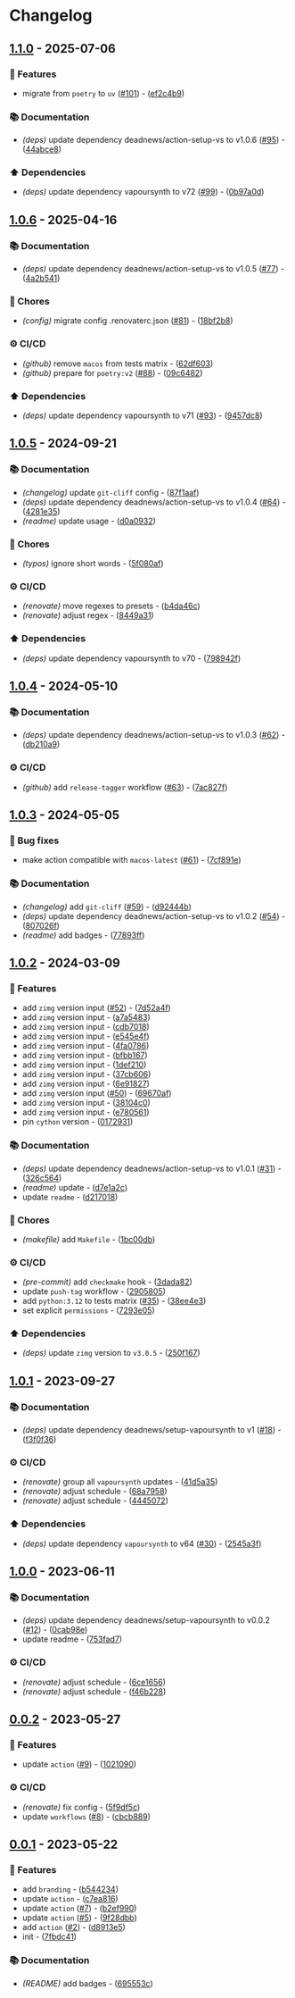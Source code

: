 # Changelog

## [1.1.0](https://github.com/DeadNews/action-setup-vs/compare/v1.0.6...v1.1.0) - 2025-07-06

### 🚀 Features

- migrate from `poetry` to `uv` ([#101](https://github.com/deadnews/action-setup-vs/issues/101)) - ([ef2c4b9](https://github.com/DeadNews/action-setup-vs/commit/ef2c4b9fd44c6891ac1b88e3f9b0f34ae82c8406))

### 📚 Documentation

- _(deps)_ update dependency deadnews/action-setup-vs to v1.0.6 ([#95](https://github.com/deadnews/action-setup-vs/issues/95)) - ([44abce8](https://github.com/DeadNews/action-setup-vs/commit/44abce8d81ce0eb312038c14758416da01200296))

### ⬆️ Dependencies

- _(deps)_ update dependency vapoursynth to v72 ([#99](https://github.com/deadnews/action-setup-vs/issues/99)) - ([0b97a0d](https://github.com/DeadNews/action-setup-vs/commit/0b97a0dbad9b5fdb62d2888d31707ac76434144b))

## [1.0.6](https://github.com/DeadNews/action-setup-vs/compare/v1.0.5...v1.0.6) - 2025-04-16

### 📚 Documentation

- _(deps)_ update dependency deadnews/action-setup-vs to v1.0.5 ([#77](https://github.com/deadnews/action-setup-vs/issues/77)) - ([4a2b541](https://github.com/DeadNews/action-setup-vs/commit/4a2b54173d45b1616f27ebf069fbe48a0c7c9a61))

### 🧹 Chores

- _(config)_ migrate config .renovaterc.json ([#81](https://github.com/deadnews/action-setup-vs/issues/81)) - ([18bf2b8](https://github.com/DeadNews/action-setup-vs/commit/18bf2b87cd94797bb5316efae3946bb5cd67ba85))

### ⚙️ CI/CD

- _(github)_ remove `macos` from tests matrix - ([62df603](https://github.com/DeadNews/action-setup-vs/commit/62df60329f351feeb2a1b96f3c1a88284bc1e2ce))
- _(github)_ prepare for `poetry:v2` ([#88](https://github.com/deadnews/action-setup-vs/issues/88)) - ([09c6482](https://github.com/DeadNews/action-setup-vs/commit/09c64823cd71daca949165e357a2c936b12bf5dc))

### ⬆️ Dependencies

- _(deps)_ update dependency vapoursynth to v71 ([#93](https://github.com/deadnews/action-setup-vs/issues/93)) - ([9457dc8](https://github.com/DeadNews/action-setup-vs/commit/9457dc849fd4e86d768c8c9640225bfb6dd28189))

## [1.0.5](https://github.com/DeadNews/action-setup-vs/compare/v1.0.4...v1.0.5) - 2024-09-21

### 📚 Documentation

- _(changelog)_ update `git-cliff` config - ([87f1aaf](https://github.com/DeadNews/action-setup-vs/commit/87f1aaf903045f59ea1c6ce276bca0d63419b082))
- _(deps)_ update dependency deadnews/action-setup-vs to v1.0.4 ([#64](https://github.com/deadnews/action-setup-vs/issues/64)) - ([4281e35](https://github.com/DeadNews/action-setup-vs/commit/4281e35e3c04b5e153bbe1b9920d4461296995ec))
- _(readme)_ update usage - ([d0a0932](https://github.com/DeadNews/action-setup-vs/commit/d0a0932e89946ee63fac664dde9cd0ad298f03c3))

### 🧹 Chores

- _(typos)_ ignore short words - ([5f080af](https://github.com/DeadNews/action-setup-vs/commit/5f080aff6e3a9ef8df898cd9ad7ed78704275e50))

### ⚙️ CI/CD

- _(renovate)_ move regexes to presets - ([b4da46c](https://github.com/DeadNews/action-setup-vs/commit/b4da46c26b20dbd78860dd2b56b3ae80e80196da))
- _(renovate)_ adjust regex - ([8449a31](https://github.com/DeadNews/action-setup-vs/commit/8449a316216ec2a488e2994c69d97008366a731d))

### ⬆️ Dependencies

- _(deps)_ update dependency vapoursynth to v70 - ([798942f](https://github.com/DeadNews/action-setup-vs/commit/798942faaab5d395c1b86cfa658a0fbb4ed68f97))

## [1.0.4](https://github.com/DeadNews/action-setup-vs/compare/v1.0.3...v1.0.4) - 2024-05-10

### 📚 Documentation

- _(deps)_ update dependency deadnews/action-setup-vs to v1.0.3 ([#62](https://github.com/deadnews/action-setup-vs/issues/62)) - ([db210a9](https://github.com/DeadNews/action-setup-vs/commit/db210a99cc2b1c2fe92d58a106febaa7bba5e5f4))

### ⚙️ CI/CD

- _(github)_ add `release-tagger` workflow ([#63](https://github.com/deadnews/action-setup-vs/issues/63)) - ([7ac827f](https://github.com/DeadNews/action-setup-vs/commit/7ac827f9124ec1d46e81befe175ede8d7cab9e3d))

## [1.0.3](https://github.com/DeadNews/action-setup-vs/compare/v1.0.2...v1.0.3) - 2024-05-05

### 🐛 Bug fixes

- make action compatible with `macos-latest` ([#61](https://github.com/deadnews/action-setup-vs/issues/61)) - ([7cf891e](https://github.com/DeadNews/action-setup-vs/commit/7cf891e33a1ca36ae800a93aad9c503fa1924496))

### 📚 Documentation

- _(changelog)_ add `git-cliff` ([#59](https://github.com/deadnews/action-setup-vs/issues/59)) - ([d92444b](https://github.com/DeadNews/action-setup-vs/commit/d92444b8a32ea22ed4024cfeb805753f2e1914f5))
- _(deps)_ update dependency deadnews/action-setup-vs to v1.0.2 ([#54](https://github.com/deadnews/action-setup-vs/issues/54)) - ([807026f](https://github.com/DeadNews/action-setup-vs/commit/807026fd63bb7aff77349e9f1f46d91d0d2d5e8f))
- _(readme)_ add badges - ([77893ff](https://github.com/DeadNews/action-setup-vs/commit/77893ffab9520ffa06d9a4a7629bdd13541ecf1e))

## [1.0.2](https://github.com/DeadNews/action-setup-vs/compare/v1.0.1...v1.0.2) - 2024-03-09

### 🚀 Features

- add `zimg` version input ([#52](https://github.com/deadnews/action-setup-vs/issues/52)) - ([7d52a4f](https://github.com/DeadNews/action-setup-vs/commit/7d52a4f7eb00cbdefdec6390b1dfdc13b4414551))
- add `zimg` version input - ([a7a5483](https://github.com/DeadNews/action-setup-vs/commit/a7a54832b57660b7ea00112b106e507a7c907702))
- add `zimg` version input - ([cdb7018](https://github.com/DeadNews/action-setup-vs/commit/cdb70185ed3b6fd8f6b71a638ebb3cc954dfcc12))
- add `zimg` version input - ([e545e4f](https://github.com/DeadNews/action-setup-vs/commit/e545e4f60af568214b32efd8f9e2d3cfb350233a))
- add `zimg` version input - ([4fa0786](https://github.com/DeadNews/action-setup-vs/commit/4fa078636bd9e8bfb971e4301f71dab021d91e30))
- add `zimg` version input - ([bfbb167](https://github.com/DeadNews/action-setup-vs/commit/bfbb167e1de4e752ab4dd80888cf606f129160df))
- add `zimg` version input - ([1def210](https://github.com/DeadNews/action-setup-vs/commit/1def21021471afaae463d5d514c4aaaa7e654887))
- add `zimg` version input - ([37cb606](https://github.com/DeadNews/action-setup-vs/commit/37cb6060b15850f5407e2380978d13fe864f440b))
- add `zimg` version input - ([6e91827](https://github.com/DeadNews/action-setup-vs/commit/6e91827f9af7fcbe72edb547953422342a4df5cd))
- add `zimg` version input ([#50](https://github.com/deadnews/action-setup-vs/issues/50)) - ([69670af](https://github.com/DeadNews/action-setup-vs/commit/69670af24d94ca83e4714a395e6f7a8b6aa49b8d))
- add `zimg` version input - ([38104c0](https://github.com/DeadNews/action-setup-vs/commit/38104c07a9068105616a9aa64c9b454b0ab840e1))
- add `zimg` version input - ([e780561](https://github.com/DeadNews/action-setup-vs/commit/e780561a41cab9b1f122bc1fcd170ffac302b65a))
- pin `cython` version - ([0172931](https://github.com/DeadNews/action-setup-vs/commit/0172931302ff753920d8c7a2741fdf858c52f4da))

### 📚 Documentation

- _(deps)_ update dependency deadnews/action-setup-vs to v1.0.1 ([#31](https://github.com/deadnews/action-setup-vs/issues/31)) - ([326c564](https://github.com/DeadNews/action-setup-vs/commit/326c5647ff2ab785bb95d0458729693d10aa1e95))
- _(readme)_ update - ([d7e1a2c](https://github.com/DeadNews/action-setup-vs/commit/d7e1a2c17ab8046f1ed9756decece34fcf2badc0))
- update `readme` - ([d217018](https://github.com/DeadNews/action-setup-vs/commit/d217018b2f82a76fd26a2dd515821f2a3fcf8dee))

### 🧹 Chores

- _(makefile)_ add `Makefile` - ([1bc00db](https://github.com/DeadNews/action-setup-vs/commit/1bc00db8884c20f2e98c3b3515f4018a65156ce7))

### ⚙️ CI/CD

- _(pre-commit)_ add `checkmake` hook - ([3dada82](https://github.com/DeadNews/action-setup-vs/commit/3dada82f041ffafa9103d4772fd78e11795f27ad))
- update `push-tag` workflow - ([2905805](https://github.com/DeadNews/action-setup-vs/commit/2905805e5431118bc3c8e827e7cb195a3c99d8f1))
- add `python:3.12` to tests matrix ([#35](https://github.com/deadnews/action-setup-vs/issues/35)) - ([38ee4e3](https://github.com/DeadNews/action-setup-vs/commit/38ee4e3e48d434cf933105b49196a3348bcae885))
- set explicit `permissions` - ([7293e05](https://github.com/DeadNews/action-setup-vs/commit/7293e057a867e7a7ee29d497b201e1e2011754cf))

### ⬆️ Dependencies

- _(deps)_ update `zimg` version to `v3.0.5` - ([250f167](https://github.com/DeadNews/action-setup-vs/commit/250f167133445dd754ca8b977d1e1ac557d9e48c))

## [1.0.1](https://github.com/DeadNews/action-setup-vs/compare/v1.0.0...v1.0.1) - 2023-09-27

### 📚 Documentation

- _(deps)_ update dependency deadnews/setup-vapoursynth to v1 ([#18](https://github.com/deadnews/action-setup-vs/issues/18)) - ([f3f0f36](https://github.com/DeadNews/action-setup-vs/commit/f3f0f36d1aacea7283bb23a5137b1d1eb0b5f3e0))

### ⚙️ CI/CD

- _(renovate)_ group all `vapoursynth` updates - ([41d5a35](https://github.com/DeadNews/action-setup-vs/commit/41d5a35d33f1a4fcea261295933eacbc80330a1f))
- _(renovate)_ adjust schedule - ([68a7958](https://github.com/DeadNews/action-setup-vs/commit/68a7958e5de59d29f6a27e201fff3ac4597f866f))
- _(renovate)_ adjust schedule - ([4445072](https://github.com/DeadNews/action-setup-vs/commit/4445072d8a6e5741db43ad2e9b51af2224b6c3c2))

### ⬆️ Dependencies

- _(deps)_ update dependency `vapoursynth` to v64 ([#30](https://github.com/deadnews/action-setup-vs/issues/30)) - ([2545a3f](https://github.com/DeadNews/action-setup-vs/commit/2545a3fdb0f62bbcf2a1b6df2aabf3f79741c54d))

## [1.0.0](https://github.com/DeadNews/action-setup-vs/compare/v0.0.2...v1.0.0) - 2023-06-11

### 📚 Documentation

- _(deps)_ update dependency deadnews/setup-vapoursynth to v0.0.2 ([#12](https://github.com/deadnews/action-setup-vs/issues/12)) - ([0cab98e](https://github.com/DeadNews/action-setup-vs/commit/0cab98e9934086ad2d8b070ac72c0d7af66b1390))
- update readme - ([753fad7](https://github.com/DeadNews/action-setup-vs/commit/753fad7d6897b90a6fd9d158ce13280c7d682996))

### ⚙️ CI/CD

- _(renovate)_ adjust schedule - ([6ce1656](https://github.com/DeadNews/action-setup-vs/commit/6ce165643904427eb2aacbad15a09c01836f8af3))
- _(renovate)_ adjust schedule - ([f46b228](https://github.com/DeadNews/action-setup-vs/commit/f46b22846851212c9bc75f562a4f6ff110360c3b))

## [0.0.2](https://github.com/DeadNews/action-setup-vs/compare/v0.0.1...v0.0.2) - 2023-05-27

### 🚀 Features

- update `action` ([#9](https://github.com/deadnews/action-setup-vs/issues/9)) - ([1021090](https://github.com/DeadNews/action-setup-vs/commit/1021090afcebfd12960f25df3114fbefef6d8670))

### ⚙️ CI/CD

- _(renovate)_ fix config - ([5f9df5c](https://github.com/DeadNews/action-setup-vs/commit/5f9df5cb56a70f99fbbc4667f50f155ec480ce41))
- update `workflows` ([#8](https://github.com/deadnews/action-setup-vs/issues/8)) - ([cbcb889](https://github.com/DeadNews/action-setup-vs/commit/cbcb8894e2aedcca5ac1ec20fd3672ccdcf96e02))

## [0.0.1](https://github.com/DeadNews/action-setup-vs/commits/v0.0.1) - 2023-05-22

### 🚀 Features

- add `branding` - ([b544234](https://github.com/DeadNews/action-setup-vs/commit/b5442345e74c3ba091dd61a8a62ac2f6b5c8bf38))
- update `action` - ([c7ea816](https://github.com/DeadNews/action-setup-vs/commit/c7ea816bca2b6d891c5016a3b519bc76391859d3))
- update `action` ([#7](https://github.com/deadnews/action-setup-vs/issues/7)) - ([b2ef990](https://github.com/DeadNews/action-setup-vs/commit/b2ef990a00bfba8d91a4eb7df29afeb11437a427))
- update `action` ([#5](https://github.com/deadnews/action-setup-vs/issues/5)) - ([9f28dbb](https://github.com/DeadNews/action-setup-vs/commit/9f28dbb852ce07b4c9b0ae87f9e9fb7d107c884a))
- add `action` ([#2](https://github.com/deadnews/action-setup-vs/issues/2)) - ([d8913e5](https://github.com/DeadNews/action-setup-vs/commit/d8913e526529dbfd652c8051487856cdd889cab8))
- init - ([7fbdc41](https://github.com/DeadNews/action-setup-vs/commit/7fbdc4106ec1c0dda466c0087f98b406ad35cd98))

### 📚 Documentation

- _(README)_ add badges - ([695553c](https://github.com/DeadNews/action-setup-vs/commit/695553c27ccd1dbc729a5b2df17213a23150643d))

<!-- generated by git-cliff -->
